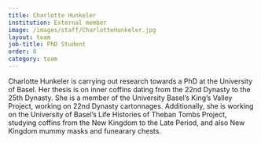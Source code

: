 ```yaml
---
title: Charlotte Hunkeler
institution: External member
image: /images/staff/CharlotteHunkeler.jpg
layout: team
job-title: PhD Student
order: 8
category: team
---
```


Charlotte Hunkeler is carrying out research towards a PhD at the University of Basel. Her thesis is on inner coffins
dating from the 22nd Dynasty to the 25th Dynasty. She is a member of the University Basel’s King’s Valley Project,
working on 22nd Dynasty cartonnages. Additionally, she is working on the University of Basel’s Life Histories of Theban
Tombs Project, studying coffins from the New Kingdom to the Late Period, and also New Kingdom mummy masks and funearary
chests.
